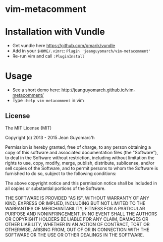 vim-metacomment
===============

# Installation with Vundle

* Get vundle here https://github.com/gmarik/vundle
* Add in your `$HOME/.vimrc`: `Plugin 'jeanguyomarch/vim-metacomment'`
* Re-run vim and call `:PluginInstall`


# Usage

* See a short demo here: http://jeanguyomarch.github.io/vim-metacomment/
* Type `:help vim-metacomment` in vim

License
-------

The MIT License (MIT)

Copyright (c) 2013 - 2015 Jean Guyomarc'h

Permission is hereby granted, free of charge, to any person obtaining a copy
of this software and associated documentation files (the "Software"), to deal
in the Software without restriction, including without limitation the rights
to use, copy, modify, merge, publish, distribute, sublicense, and/or sell
copies of the Software, and to permit persons to whom the Software is
furnished to do so, subject to the following conditions:

The above copyright notice and this permission notice shall be included in
all copies or substantial portions of the Software.

THE SOFTWARE IS PROVIDED "AS IS", WITHOUT WARRANTY OF ANY KIND, EXPRESS OR
IMPLIED, INCLUDING BUT NOT LIMITED TO THE WARRANTIES OF MERCHANTABILITY,
FITNESS FOR A PARTICULAR PURPOSE AND NONINFRINGEMENT. IN NO EVENT SHALL THE
AUTHORS OR COPYRIGHT HOLDERS BE LIABLE FOR ANY CLAIM, DAMAGES OR OTHER
LIABILITY, WHETHER IN AN ACTION OF CONTRACT, TORT OR OTHERWISE, ARISING FROM,
OUT OF OR IN CONNECTION WITH THE SOFTWARE OR THE USE OR OTHER DEALINGS IN
THE SOFTWARE.
